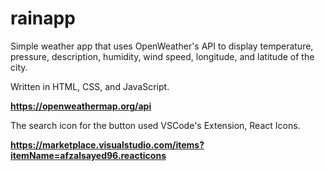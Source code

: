 # rainapp

Simple weather app that uses OpenWeather's API to display temperature, pressure, description, humidity, wind speed, longitude, and latitude of the city.

Written in HTML, CSS, and JavaScript.

**https://openweathermap.org/api**

The search icon for the button used VSCode's Extension, React Icons.

**https://marketplace.visualstudio.com/items?itemName=afzalsayed96.reacticons**
